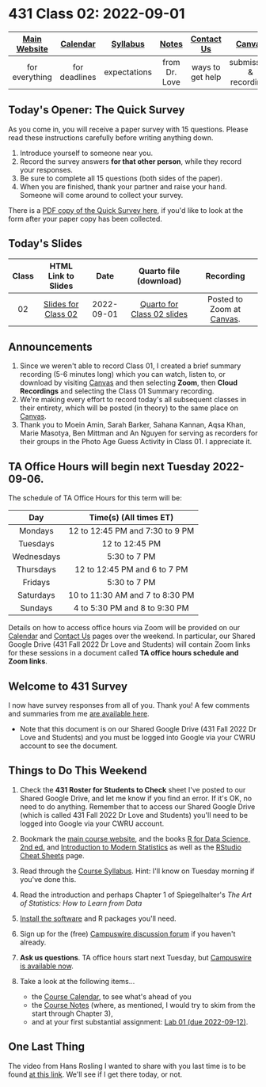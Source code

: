 # 431 Class 02: 2022-09-01

[Main Website](https://thomaselove.github.io/431-2022/) | [Calendar](https://thomaselove.github.io/431-2022/calendar.html) | [Syllabus](https://thomaselove.github.io/431-syllabus-2022/) | [Notes](https://thomaselove.github.io/431-notes/) | [Contact Us](https://thomaselove.github.io/431-2022/contact.html) | [Canvas](https://canvas.case.edu) | [Data and Code](https://github.com/THOMASELOVE/431-data)
:-----------: | :--------------: | :----------: | :---------: | :-------------: | :-----------: | :------------:
for everything | for deadlines | expectations | from Dr. Love | ways to get help | submission & recordings | for downloads

## Today's Opener: The Quick Survey

As you come in, you will receive a paper survey with 15 questions. Please read these instructions carefully before writing anything down.

1. Introduce yourself to someone near you.
2. Record the survey answers **for that other person**, while they record your responses.
3. Be sure to complete all 15 questions (both sides of the paper).
4. When you are finished, thank your partner and raise your hand. Someone will come around to collect your survey.

There is a [PDF copy of the Quick Survey here](https://github.com/THOMASELOVE/431-classes-2022/blob/main/class02/431_surveyhandout_2022-09-01.pdf), if you'd like to look at the form after your paper copy has been collected.

## Today's Slides

Class | HTML Link to Slides | Date | Quarto file (download) | Recording
:---: | :------------: | :---: | :--------------: | :----:
02 | [Slides for Class 02](https://thomaselove.github.io/431-slides-2022/class02.html) | 2022-09-01 | [Quarto for Class 02 slides](https://thomaselove.github.io/431-slides-2022/class02.qmd) | Posted to Zoom at [Canvas](https://canvas.case.edu).

## Announcements

1. Since we weren't able to record Class 01, I created a brief summary recording (5-6 minutes long) which you can watch, listen to, or download by visiting [Canvas](https://canvas.case.edu) and then selecting **Zoom**, then **Cloud Recordings** and selecting the Class 01 Summary recording.
2. We're making every effort to record today's all subsequent classes in their entirety, which will be posted (in theory) to the same place on [Canvas](https://canvas.case.edu).
3. Thank you to Moein Amin, Sarah Barker, Sahana Kannan, Aqsa Khan, Marie Masotya, Ben Mittman and An Nguyen for serving as recorders for their groups in the Photo Age Guess Activity in Class 01. I appreciate it.

## TA Office Hours will begin next Tuesday 2022-09-06.

The schedule of TA Office Hours for this term will be:

Day | Time(s) (All times ET)
:---: | :------------------------------:
Mondays | 12 to 12:45 PM and 7:30 to 9 PM
Tuesdays | 12 to 12:45 PM
Wednesdays | 5:30 to 7 PM
Thursdays | 12 to 12:45 PM and 6 to 7 PM
Fridays | 5:30 to 7 PM
Saturdays | 10 to 11:30 AM and 7 to 8:30 PM
Sundays | 4 to 5:30 PM and 8 to 9:30 PM

Details on how to access office hours via Zoom will be provided on our [Calendar](https://thomaselove.github.io/431-2022/calendar.html) and [Contact Us](https://thomaselove.github.io/431-2022/contact.html) pages over the weekend. In particular, our Shared Google Drive (431 Fall 2022 Dr Love and Students) will contain Zoom links for these sessions in a document called **TA office hours schedule and Zoom links**.

## Welcome to 431 Survey

I now have survey responses from all of you. Thank you! A few comments and summaries from me [are available here](https://docs.google.com/document/d/1492IKBLzElhpjiPPKSoocd3ZZt7tlM4NGB308HUW65s/edit?usp=sharing).

- Note that this document is on our Shared Google Drive (431 Fall 2022 Dr Love and Students) and you must be logged into Google via your CWRU account to see the document.

## Things to Do This Weekend

1. Check the **431 Roster for Students to Check** sheet I've posted to our Shared Google Drive, and let me know if you find an error. If it's OK, no need to do anything. Remember that to access our Shared Google Drive (which is called 431 Fall 2022 Dr Love and Students) you'll need to be logged into Google via your CWRU account.
2. Bookmark the [main course website](https://thomaselove.github.io/431-2022/), and the books [R for Data Science, 2nd ed.](https://r4ds.hadley.nz/) and [Introduction to Modern Statistics](https://openintro-ims.netlify.app/) as well as the [RStudio Cheat Sheets](https://www.rstudio.com/resources/cheatsheets/) page.
3. Read through the [Course Syllabus](https://thomaselove.github.io/431-syllabus-2022/). Hint: I'll know on Tuesday morning if you've done this.
4. Read the introduction and perhaps Chapter 1 of Spiegelhalter's *The Art of Statistics: How to Learn from Data*
5. [Install the software](https://thomaselove.github.io/431-2022/software.html) and R packages you'll need.
6. Sign up for the (free) [Campuswire discussion forum](https://thomaselove.github.io/431-2022/campuswire.html) if you haven't already.
7. **Ask us questions**. TA office hours start next Tuesday, but [Campuswire is available now](https://thomaselove.github.io/431-2022/campuswire.html).
8. Take a look at the following items...

    - the [Course Calendar](https://thomaselove.github.io/431-2022/calendar.html), to see what's ahead of you
    - the [Course Notes](https://thomaselove.github.io/431-notes/) (where, as mentioned, I would try to skim from the start through Chapter 3),
    - and at your first substantial assignment: [Lab 01 (due 2022-09-12)](https://github.com/THOMASELOVE/431-labs-2022).

## One Last Thing

The video from Hans Rosling I wanted to share with you last time is to be found [at this link](https://www.youtube.com/watch?v=jbkSRLYSojo). We'll see if I get there today, or not.
